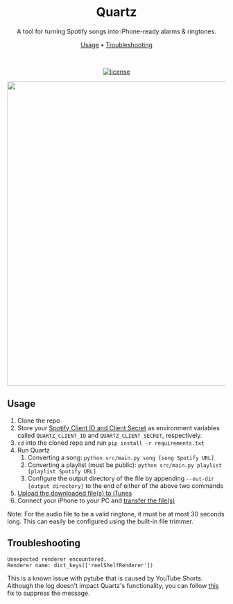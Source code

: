 <h1 align="center">Quartz</h1>

<p align="center"> A tool for turning Spotify songs into iPhone-ready alarms & ringtones. </p>
<p align="center">
  <a href="#usage">Usage</a> •
  <a href="#troubleshooting">Troubleshooting</a>
</p>

<div align="center">
<br />

[![license](https://img.shields.io/github/license/dec0dOS/amazing-github-template.svg?style=flat-square)](LICENSE)

</div>

<div align='center'>
<img src='https://github.com/gracewzhang/Quartz/assets/32557716/392c739d-da65-4865-9c51-0815f38841e9' width='700'/>
</div>

## Usage
1. Clone the repo
2. Store your [Spotify Client ID and Client Secret](https://developer.spotify.com/documentation/web-api/concepts/apps) as environment variables called `QUARTZ_CLIENT_ID` and `QUARTZ_CLIENT_SECRET`, respectively.
3. `cd` into the cloned repo and run `pip install -r requirements.txt`
4. Run Quartz
   1. Converting a song: `python src/main.py song [song Spotify URL]`
   2. Converting a playlist (must be public): `python src/main.py playlist [playlist Spotify URL]`
   3. Configure the output directory of the file by appending `--out-dir [output directory]` to the end of either of the above two commands
6. [Upload the downloaded file(s) to iTunes](https://support.apple.com/guide/itunes/import-items-already-on-your-computer-itns3081/windows#:~:text=In%20the%20iTunes%20app%20on,are%20added%20to%20your%20library.)
7. Connect your iPhone to your PC and [transfer the file(s)](https://support.apple.com/guide/itunes/transfer-files-itns32636/windows)

Note: For the audio file to be a valid ringtone, it must be at most 30 seconds long. This can easily be configured using the built-in file trimmer.

## Troubleshooting
```
Unexpected renderer encountered.
Renderer name: dict_keys(['reelShelfRenderer'])
```
This is a known issue with pytube that is caused by YouTube Shorts. Although the log doesn't impact Quartz's functionality, you can follow [this](https://github.com/pytube/pytube/issues/1270#issuecomment-1436041377) fix to suppress the message.
